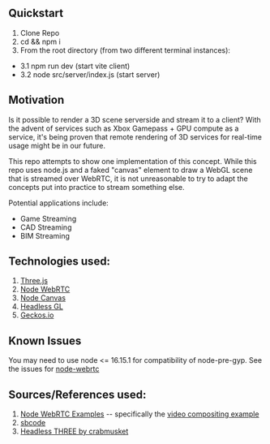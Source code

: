 ## Quickstart

1. Clone Repo
2. cd && npm i
3. From the root directory (from two different terminal instances):

- 3.1 npm run dev (start vite client)
- 3.2 node src/server/index.js (start server)

## Motivation

Is it possible to render a 3D scene serverside and stream it to a client? With the advent of services such as Xbox Gamepass + GPU compute as a service, it's being proven that remote rendering of 3D services for real-time usage might be in our future.

This repo attempts to show one implementation of this concept. While this repo uses node.js and a faked "canvas" element to draw a WebGL scene that is streamed over WebRTC, it is not unreasonable to try to adapt the concepts put into practice to stream something else.

Potential applications include:

- Game Streaming
- CAD Streaming
- BIM Streaming

## Technologies used:

1. [Three.js](https://github.com/mrdoob/three.js/)
2. [Node WebRTC](https://github.com/node-webrtc/node-webrtc)
3. [Node Canvas](https://github.com/Automattic/node-canvas)
4. [Headless GL](https://github.com/stackgl/headless-gl)
5. [Geckos.io](https://github.com/geckosio/geckos.io)

## Known Issues

You may need to use node <= 16.15.1 for compatibility of node-pre-gyp. See the issues for [node-webrtc](https://github.com/node-webrtc/node-webrtc/issues)

## Sources/References used:

1. [Node WebRTC Examples](https://github.com/node-webrtc/node-webrtc-examples) -- specifically the [video compositing example](https://github.com/node-webrtc/node-webrtc-examples/tree/master/examples/video-compositing)
2. [sbcode](https://sbcode.net/threejs/ssr-branch/)
3. [Headless THREE by crabmusket](https://gist.github.com/crabmusket/b164c9b9d3c43db9bddbfb83afde0319)

